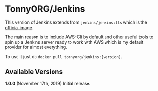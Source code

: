 
# TonnyORG/Jenkins

This version of Jenkins extends from `jenkins/jenkins:lts` which is the [official image](https://hub.docker.com/r/jenkins/jenkins).

The main reason is to include AWS-Cli by default and other useful tools to spin up a Jenkins server ready to work with AWS which is my default provider for almost everything.

To use it just do `docker pull tonnyorg/jenkins:[version]`.

## Available Versions

**1.0.0** (November 17th, 2019)
Initial release.
